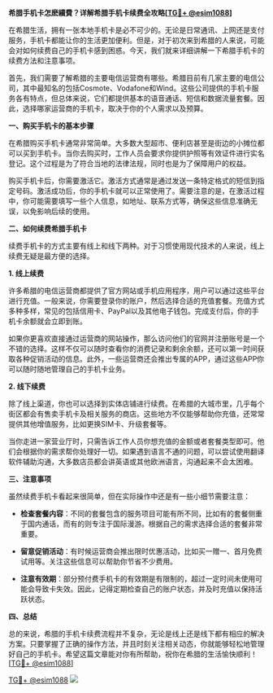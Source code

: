 **希腊手机卡怎麽續費？详解希腊手机卡续费全攻略[[TG💪+ @esim1088](https://t.me/s/esim1088)]**

在希腊生活，拥有一张本地手机卡是必不可少的。无论是日常通讯、上网还是支付服务，手机卡都能让你的生活更加便利。但是，对于初次来到希腊的人来说，可能会对如何续费自己的手机卡感到困惑。今天，我们就来详细讲解一下希腊手机卡的续费方法和注意事项。

首先，我们需要了解希腊的主要电信运营商有哪些。希腊目前有几家主要的电信公司，其中最知名的包括Cosmote、Vodafone和Wind。这些公司提供的手机卡服务各有特点，但总体来说，它们都提供基本的语音通话、短信和数据流量套餐。因此，选择哪家运营商的手机卡，取决于你的个人需求以及预算。

**一、购买手机卡的基本步骤**

在希腊购买手机卡通常非常简单。大多数大型超市、便利店甚至是街边的小摊位都可以买到手机卡。当你去购买时，工作人员会要求你提供护照等有效证件进行实名登记。这个过程是为了符合当地的法律法规，同时也是为了保障用户的权益。

购买手机卡后，你需要激活它。激活方式通常是通过发送一条特定格式的短信到指定号码。激活成功后，你的手机卡就可以正常使用了。需要注意的是，在激活过程中，你可能需要填写一些个人信息，如地址、联系方式等，确保这些信息准确无误，以免影响后续的使用。

**二、如何续费希腊手机卡**

续费手机卡的方式主要有线上和线下两种。对于习惯使用现代技术的人来说，线上续费无疑是最方便的选择。

**1. 线上续费**

许多希腊的电信运营商都提供了官方网站或手机应用程序，用户可以通过这些平台进行充值。一般来说，你需要登录你的账户，然后选择合适的充值套餐。充值方式多种多样，常见的包括信用卡、PayPal以及其他电子钱包。完成支付后，你的手机卡余额就会立即到账。

如果你更喜欢直接通过运营商的网站操作，那么访问他们的官网并注册账号是一个不错的选择。这样不仅可以随时查看你的消费记录和剩余余额，还可以第一时间获取各种促销活动的信息。此外，一些运营商还会推出专属的APP，通过这些APP你可以随时随地管理自己的手机卡业务。

**2. 线下续费**

除了线上渠道，你也可以选择到实体店铺进行续费。在希腊的大城市里，几乎每个街区都会有售卖手机卡及相关服务的商店。这些地方不仅能够帮助你充值，还常常提供其他增值服务，比如更换SIM卡、升级套餐等。

当你走进一家营业厅时，只需告诉工作人员你想充值的金额或者套餐类型即可。他们会根据你的需求帮你处理好一切。如果遇到语言不通的问题，可以尝试使用翻译软件辅助沟通，大多数店员都会讲英语或其他欧洲语言，沟通起来不会太困难。

**三、注意事项**

虽然续费手机卡看起来很简单，但在实际操作中还是有一些小细节需要注意：

- **检查套餐内容**：不同的套餐包含的服务项目可能有所不同，比如有的套餐侧重于国内通话，而有的则专注于国际漫游。根据自己的需求选择合适的套餐非常重要。
  
- **留意促销活动**：有时候运营商会推出限时优惠活动，比如买一赠一、首月免费试用等。关注这些信息可以帮助你节省不少费用。
  
- **注意有效期**：部分预付费手机卡的有效期是有限制的，超过一定时间未使用可能会导致卡失效。因此，记得定期检查自己的账户状态，并及时充值以保持活跃状态。

**四、总结**

总的来说，希腊的手机卡续费流程并不复杂，无论是线上还是线下都有相应的解决方案。只要掌握了正确的操作方法，并且时刻关注相关动态，你就能够轻松地管理好自己的手机卡。希望这篇文章能对你有所帮助，祝你在希腊的生活愉快顺利！[[TG💪+ @esim1088](https://t.me/s/esim1088)]

[TG💪+ @esim1088](https://t.me/s/esim1088) ![](https://i.postimg.cc/4NQfJmqS/Snipaste-2025-05-13-00-14-12.png)